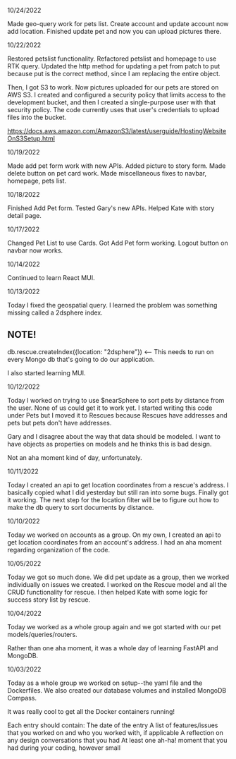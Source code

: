 10/24/2022

Made geo-query work for pets list. Create account and update account now add
location. Finished update pet and now you can upload pictures there.


10/22/2022

Restored petslist functionality. Refactored petslist and homepage to use RTK query.
Updated the http method for updating a pet from patch to put because put is the
correct method, since I am replacing the entire object.

Then, I got S3 to work. Now pictures uploaded for our pets are stored on AWS S3.
I created and configured a security policy that limits access to the development
bucket, and then I created a single-purpose user with that security policy. The
code currently uses that user's credentials to upload files into the bucket.

https://docs.aws.amazon.com/AmazonS3/latest/userguide/HostingWebsiteOnS3Setup.html

10/19/2022

Made add pet form work with new APIs. Added picture to story form. Made delete
button on pet card work. Made miscellaneous fixes to navbar, homepage, pets list.



10/18/2022

Finished Add Pet form. Tested Gary's new APIs. Helped Kate with story detail page.



10/17/2022

Changed Pet List to use Cards. Got Add Pet form working. Logout button on navbar
now works.


10/14/2022

Continued to learn React MUI.


10/13/2022

Today I fixed the geospatial query. I learned the problem was something missing
called a 2dsphere index.
## NOTE!
db.rescue.createIndex({location: "2dsphere"}) <-- This needs to run on every
Mongo db that's going to do our application.

I also started learning MUI.


10/12/2022

Today I worked on trying to use $nearSphere to sort pets by distance from the
user. None of us could get it to work yet. I started writing this code under Pets
but I moved it to Rescues because Rescues have addresses and pets but pets don't
have addresses.

Gary and I disagree about the way that data should be modeled. I want to have
objects as properties on models and he thinks this is bad design.

Not an aha moment kind of day, unfortunately.


10/11/2022

Today I created an api to get location coordinates from a rescue's address. I
basically copied what I did yesterday but still ran into some bugs. Finally got
it working. The next step for the location filter will be to figure out how to
make the db query to sort documents by distance.


10/10/2022

Today we worked on accounts as a group. On my own, I created an api to get
location coordinates from an account's address. I had an aha moment regarding
organization of the code.

10/05/2022

Today we got so much done. We did pet update as a group, then we worked
individually on issues we created. I worked on the Rescue model and all
the CRUD functionality for rescue. I then helped Kate with some logic for
success story list by rescue.


10/04/2022

Today we worked as a whole group again and we got started with our pet models/queries/routers.

Rather than one aha moment, it was a whole day of learning FastAPI and MongoDB.


10/03/2022

Today as a whole group we worked on setup--the yaml file and the Dockerfiles. We
also created our database volumes and installed MongoDB Compass.

It was really cool to get all the Docker containers running!


Each entry should contain:
The date of the entry
A list of features/issues that you worked on and who you worked with, if applicable
A reflection on any design conversations that you had
At least one ah-ha! moment that you had during your coding, however small